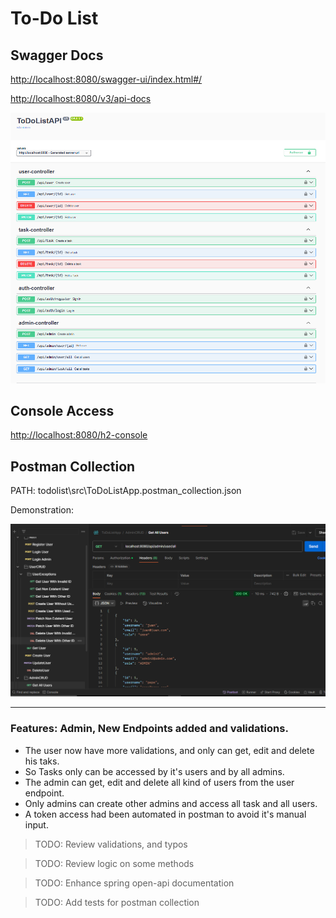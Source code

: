 # To-Do List

## Swagger Docs
[http://localhost:8080/swagger-ui/index.html#/](http://localhost:8080/swagger-ui/index.html#/])

[http://localhost:8080/v3/api-docs](http://localhost:8080/v3/api-docs)

![img_2.png](img_2.png)

## Console Access
[http://localhost:8080/h2-console](http://localhost:8080/h2-console)

## Postman Collection
PATH: todolist\src\ToDoListApp.postman_collection.json

Demonstration:

![img_1.png](img_1.png)

---

### Features: Admin, New Endpoints added and validations.
  * The user now have more validations, and only can get, edit and delete his taks.
  * So Tasks only can be accessed by it's users and by all admins.
  * The admin can get, edit and delete all kind of users from the user endpoint.
  * Only admins can create other admins and access all task and all users.
  * A token access had been automated in postman to avoid it's manual input.

> TODO: Review validations, and typos

> TODO: Review logic on some methods

> TODO: Enhance spring open-api documentation

> TODO: Add tests for postman collection